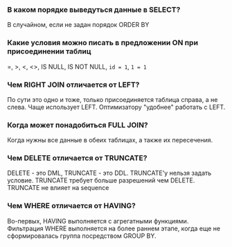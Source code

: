### В каком порядке выведуться данные в SELECT?
В случайном, если не задан порядок ORDER BY

### Какие условия можно писать в предложении ON при присоединении таблиц
=, >, <, <>, IS NULL, IS NOT NULL, `id = 1`, `1 = 1`

### Чем RIGHT JOIN отличается от LEFT?
По сути это одно и тоже, только присоединяется таблица справа, а не слева. Чаще использует LEFT. Оптимизатору "удобнее" 
работать с LEFT.

### Когда может понадобиться FULL JOIN?
Когда нужны все данные в обеих таблицах, а также их пересечения.

### Чем DELETE отличается от TRUNCATE?
DELETE - это DML, TRUNCATE - это DDL. TRUNCATE'у нельзя задать условие. TRUNCATE требует больше разрешений чем DELETE. 
TRUNCATE не влияет на sequence

### Чем WHERE отличается от HAVING?
Во-первых, HAVING выполняется с агрегатными функциями. Фильтрация WHERE выполняется на более раннем этапе, когда еще не 
сформировалась группа посредством GROUP BY.